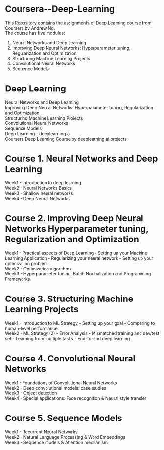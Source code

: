 # Coursera--Deep-Learning
This Repository contains the assignments of Deep Learning course from Coursera by Andrew Ng.  
The course has five modules:  
1. Neural Networks and Deep Learning  
2. Improving Deep Neural Networks: Hyperparameter tuning, Regularization and Optimization  
3. Structuring Machine Learning Projects  
4. Convolutional Neural Networks  
5. Sequence Models  

# Deep Learning
 Neural Networks and Deep Learning    
 Improving Deep Neural Networks: Hyperparameter tuning, Regularization and Optimization  
 Structuring Machine Learning Projects  
 Convolutional Neural Networks  
 Sequence Models  
 Deep Learning - deeplearning.ai  
 Coursera Deep Learning Course by deeplearning.ai projects  

# Course 1. Neural Networks and Deep Learning
Week1 - Introduction to deep learning  
Week2 - Neural Networks Basics  
Week3 - Shallow neural networks  
Week4 - Deep Neural Networks  

# Course 2. Improving Deep Neural Networks Hyperparameter tuning, Regularization and Optimization
Week1 - Practical aspects of Deep Learning - Setting up your Machine Learning Application - Regularizing your neural network - Setting up your optimization problem  
Week2 - Optimization algorithms  
Week3 - Hyperparameter tuning, Batch Normalization and Programming Frameworks  

# Course 3. Structuring Machine Learning Projects
Week1 - Introduction to ML Strategy - Setting up your goal - Comparing to human-level performance  
Week2 - ML Strategy (2) - Error Analysis - Mismatched training and dev/test set - Learning from multiple tasks - End-to-end deep learning  

# Course 4. Convolutional Neural Networks
Week1 - Foundations of Convolutional Neural Networks  
Week2 - Deep convolutional models: case studies  
Week3 - Object detection  
Week4 - Special applications: Face recognition & Neural style transfer  

# Course 5. Sequence Models
Week1 - Recurrent Neural Networks  
Week2 - Natural Language Processing & Word Embeddings  
Week3 - Sequence models & Attention mechanism  
